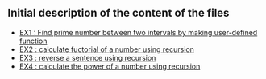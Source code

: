 ## Initial description of the content of the files

- [EX1 : Find prime number between two intervals by making user-defined function](EX1)
- [EX2 : calculate fuctorial of a number using recursion](EX2)
- [EX3 : reverse a sentence using recursion](EX3)
- [EX4 : calculate the power of a number using recursion](EX4)